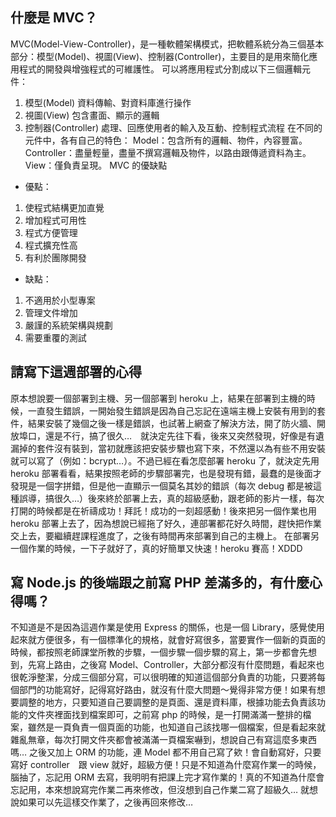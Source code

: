## 什麼是 MVC？
MVC(Model-View-Controller)，是一種軟體架構模式，把軟體系統分為三個基本部分：模型(Model)、視圖(View)、控制器(Controller)，主要目的是用來簡化應用程式的開發與增強程式的可維護性。
可以將應用程式分割成以下三個邏輯元件：
1. 模型(Model)
  資料傳輸、對資料庫進行操作
2. 視圖(View)
  包含畫面、顯示的邏輯
3. 控制器(Controller)
  處理、回應使用者的輸入及互動、控制程式流程
在不同的元件中，各有自己的特色：
Model：包含所有的邏輯、物件，內容豐富。
Controller：盡量輕量，盡量不撰寫邏輯及物件，以路由跟傳遞資料為主。
View：僅負責呈現。
MVC 的優缺點
* 優點：
1. 使程式結構更加直覺
2. 增加程式可用性
3. 程式方便管理
4. 程式擴充性高
5. 有利於團隊開發
* 缺點：
1. 不適用於小型專案
2. 管理文件增加
3. 嚴謹的系統架構與規劃
4. 需要重覆的測試

## 請寫下這週部署的心得
原本想說要一個部署到主機、另一個部署到 heroku 上，結果在部署到主機的時候，一直發生錯誤，一開始發生錯誤是因為自己忘記在遠端主機上安裝有用到的套件，結果安裝了幾個之後一樣是錯誤，也試著上網查了解決方法，開了防火牆、開放埠口，還是不行，搞了很久…　就決定先往下看，後來又突然發現，好像是有遺漏掉的套件沒有裝到，當初就應該把安裝步驟也寫下來，不然還以為有些不用安裝就可以寫了（例如：bcrypt…）。不過已經在看怎麼部署 heroku 了，就決定先用 heroku 部署看看，結果按照老師的步驟部署完，也是發現有錯，最蠢的是後面才發現是一個字拼錯，但是他一直顯示一個莫名其妙的錯誤（每次 debug 都是被這種誤導，搞很久…）後來終於部署上去，真的超級感動，跟老師的影片一樣，每次打開的時候都是在祈禱成功！拜託！成功的一刻超感動！後來把另一個作業也用 heroku 部署上去了，因為想說已經拖了好久，連部署都花好久時間，趕快把作業交上去，要繼續趕課程進度了，之後有時間再來部署到自己的主機上。
在部署另一個作業的時候，一下子就好了，真的好簡單又快速！heroku 賽高！XDDD

## 寫 Node.js 的後端跟之前寫 PHP 差滿多的，有什麼心得嗎？
不知道是不是因為這週作業是使用 Express 的關係，也是一個 Library，感覺使用起來就方便很多，有一個標準化的規格，就會好寫很多，當要實作一個新的頁面的時候，都按照老師課堂所教的步驟，一個步驟一個步驟的寫上，第一步都會先想到，先寫上路由，之後寫 Model、Controller，大部分都沒有什麼問題，看起來也很乾淨整潔，分成三個部分寫，可以很明確的知道這個部分負責的功能，只要將每個部門的功能寫好，記得寫好路由，就沒有什麼大問題～覺得非常方便！如果有想要調整的地方，只要知道自己要調整的是頁面、還是資料庫，根據功能去負責該功能的文件夾裡面找到檔案即可，之前寫 php 的時候，是一打開滿滿一整排的檔案，雖然是一頁負責一個頁面的功能，也知道自己該找哪一個檔案，但是看起來就雜亂無章，每次打開文件夾都會被滿滿一頁檔案嚇到，想說自己有寫這麼多東西嗎… 之後又加上 ORM 的功能，連 Model 都不用自己寫了欸！會自動寫好，只要寫好 controller　跟 view 就好，超級方便！只是不知道為什麼寫作業一的時候，腦抽了，忘記用 ORM 去寫，我明明有把課上完才寫作業的！真的不知道為什麼會忘記用，本來想說寫完作業二再來修改，但沒想到自己作業二寫了超級久… 就想說如果可以先這樣交作業了，之後再回來修改… 